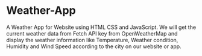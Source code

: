 # Weather-App
 A Weather App for Website using HTML CSS and JavaScript. We will get the current weather data from Fetch API key from OpenWeatherMap and display the weather information like Temperature,  Weather condition, Humidity and Wind Speed according to the city on our website or app.
